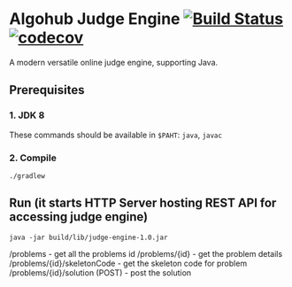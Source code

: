 # Algohub Judge Engine [![Build Status](https://travis-ci.org/spolnik/judge-engine.svg?branch=master)](https://travis-ci.org/spolnik/judge-engine) [![codecov](https://codecov.io/gh/spolnik/judge-engine/branch/master/graph/badge.svg)](https://codecov.io/gh/spolnik/judge-engine)


A modern versatile online judge engine, supporting Java.

## Prerequisites

### 1. JDK 8

These commands should be available in `$PAHT`: `java`, `javac`

### 2. Compile

    ./gradlew

## Run (it starts HTTP Server hosting REST API for accessing judge engine)

    java -jar build/lib/judge-engine-1.0.jar
    
/problems - get all the problems id
/problems/{id} - get the problem details
/problems/{id}/skeletonCode - get the skeleton code for problem
/problems/{id}/solution (POST) - post the solution

